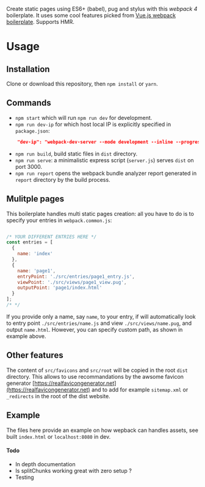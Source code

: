 Create static pages using ES6+ (babel), pug and stylus with this *webpack 4* boilerplate. It uses some cool features picked from [Vue.js webpack boilerplate](https://github.com/vuejs-templates/webpack). Supports HMR.

# Usage

## Installation

Clone or download this repository, then `npm install` or `yarn`.

## Commands

- `npm start` which will run `npm run dev` for development.
- `npm run dev-ip` for which host local IP is explicitly specified in `package.json`:
```json
    "dev-ip": "webpack-dev-server --mode development --inline --progress --host 192.168.<x>.<y> --config webpack.dev.js",
```
- `npm run build`, build static files in `dist` directory.
- `npm run serve`: a minimalistic express script (`server.js`) serves `dist` on port 3000.
- `npm run report` opens the webpack bundle analyzer report generated in `report` directory by the build process.

## Mulitple pages

This boilerplate handles multi static pages creation: all you have to do is to specify your entries in `webpack.common.js`:
```javascript

/* YOUR DIFFERENT ENTRIES HERE */
const entries = [
  {
    name: 'index'
  },
  {
    name: 'page1',
    entryPoint: './src/entries/page1_entry.js',
    viewPoint: './src/views/page1_view.pug',
    outputPoint: 'page1/index.html'
  }
];
/* */

```
If you provide only a name, say `name`, to your entry, if will automatically look to entry point `./src/entries/name.js` and view `./src/views/name.pug`, and output `name.html`. However, you can specify custom path, as shown in example above.

## Other features

The content of `src/favicons` and `src/root` will be copied in the root `dist` directory. This allows to use recommandations by the awsome favicon generator [https://realfavicongenerator.net](https://realfavicongenerator.net) and to add for example `sitemap.xml` or `_redirects` in the root of the dist website.

## Example

The files here provide an example on how wepback can handles assets, see built `index.html` or `localhost:8080` in dev.

#### Todo

- In depth documentation
- Is splitChunks working great with zero setup ?
- Testing